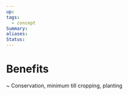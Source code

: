 ```yaml
---
up: 
tags:
  - concept
Summary: 
aliases: 
Status:
---
```

# Benefits
~
Conservation, minimum till cropping, planting
<!--SR:!2025-03-14,4,270-->